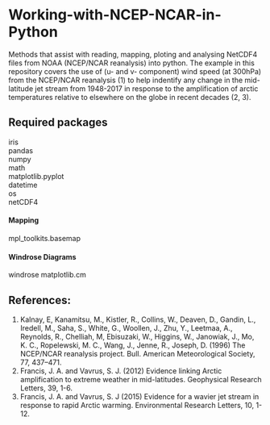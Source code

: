 # Working-with-NCEP-NCAR-in-Python
Methods that assist with reading, mapping, ploting and analysing NetCDF4 files from NOAA (NCEP/NCAR reanalysis) into python. 
The example in this repository covers the use of (u- and v- component) wind speed (at 300hPa) from the NCEP/NCAR reanalysis (1) to help indentify any change in the mid-latitude jet stream from 1948-2017 in response to the amplification of arctic temperatures relative to elsewhere on the globe in recent decades (2, 3).  

## Required packages
iris  
pandas  
numpy  
math  
matplotlib.pyplot  
datetime  
os  
netCDF4  

#### Mapping
mpl_toolkits.basemap

#### Windrose Diagrams
windrose
matplotlib.cm


## References:
1. Kalnay, E, Kanamitsu, M., Kistler, R., Collins, W., Deaven, D., Gandin, L., Iredell, M., Saha, S., White, G., Woollen, J., Zhu, Y., Leetmaa, A., Reynolds, R., Chelliah, M, Ebisuzaki, W., Higgins, W., Janowiak, J., Mo, K. C., Ropelewski, M. C., Wang, J., Jenne, R., Joseph, D. (1996) The NCEP/NCAR reanalysis project. Bull. American Meteorological Society, 77, 437–471.
2. Francis, J. A. and Vavrus, S. J. (2012) Evidence linking Arctic amplification to extreme weather in mid-latitudes. Geophysical Research Letters, 39, 1-6.
3. Francis, J. A. and Vavrus, S. J (2015) Evidence for a wavier jet stream in response to rapid Arctic warming. Environmental Research Letters, 10, 1-12.
